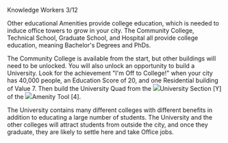 Knowledge Workers 3/12

Other educational Amenities provide college education, which is needed to induce office towers to grow in your city. The Community College, Technical School, Graduate School, and Hospital all provide college education, meaning Bachelor's Degrees and PhDs.

The Community College is available from the start, but other buildings will need to be unlocked. You will also unlock an opportunity to build a University. Look for the achievement "I'm Off to College!" when your city has 40,000 people, an Education Score of 20, and one Residential building of Value 7. Then build the University Quad from the ![](IconUniversityCategory)University Section [Y] of the ![](IconZoneMonoGovernment)Amenity Tool [4].

The University contains many different colleges with different benefits in addition to educating a large number of students. The University and the other colleges will attract students from outside the city, and once they graduate, they are likely to settle here and take Office jobs.

